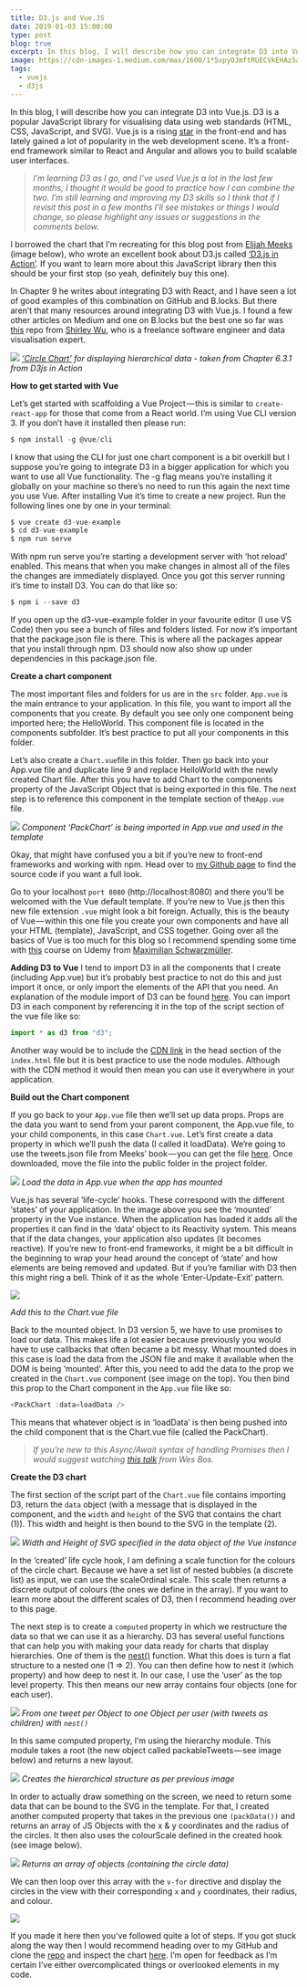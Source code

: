 ```yaml
---
title: D3.js and Vue.JS
date: 2019-01-03 15:00:00
type: post
blog: true
excerpt: In this blog, I will describe how you can integrate D3 into Vue.js. I'm also introducing the Vue CLI and how to integrate D3 there.
image: https://cdn-images-1.medium.com/max/1600/1*5vpyOJmftRUECVkEHAz5aw.png
tags:
  - vuejs
  - d3js
---
```


In this blog, I will describe how you can integrate D3 into Vue.js. D3 is a popular JavaScript library for visualising data using web standards (HTML, CSS, JavaScript, and SVG). Vue.js is a rising [star](https://hasvuepassedreactyet.surge.sh/) in the front-end and has lately gained a lot of popularity in the web development scene. It’s a front-end framework similar to React and Angular and allows you to build scalable user interfaces.

> _I’m learning D3 as I go, and I’ve used Vue.js a lot in the last few months, I thought it would be good to practice how I can combine the two. I’m still learning and improving my D3 skills so I think that if I revisit this post in a few months I’ll see mistakes or things I would change, so please highlight any issues or suggestions in the comments below._

I borrowed the chart that I’m recreating for this blog post from [Elijah Meeks](https://medium.com/@Elijah_Meeks) (image below), who wrote an excellent book about D3.js called [‘D3.js in Action’](https://www.amazon.com/D3-js-Action-Data-visualization-JavaScript/dp/1617294489/ref=sr_1_2?ie=UTF8&qid=1546022089&sr=8-2). If you want to learn more about this JavaScript library then this should be your first stop (so yeah, definitely buy this one).

In Chapter 9 he writes about integrating D3 with React, and I have seen a lot of good examples of this combination on GitHub and B.locks. But there aren’t that many resources around integrating D3 with Vue.js. I found a few other articles on Medium and one on B.locks but the best one so far was [this](https://github.com/sxywu/vue-d3-example) repo from [Shirley Wu](https://twitter.com/sxywu), who is a freelance software engineer and data visualisation expert.

![](https://cdn-images-1.medium.com/max/1600/1*sSCXT5xlNwSY9yWb6hWwtQ.png)
_[‘Circle Chart’](https://andre347.github.io/d3-vue-example/) for displaying hierarchical data - taken from Chapter 6.3.1 from D3js in Action_

**How to get started with Vue**

Let’s get started with scaffolding a Vue Project — this is similar to `create-react-app` for those that come from a React world. I’m using Vue CLI version 3. If you don’t have it installed then please run:

```javascript
$ npm install -g @vue/cli
```

I know that using the CLI for just one chart component is a bit overkill but I suppose you’re going to integrate D3 in a bigger application for which you want to use all Vue functionality. The -g flag means you’re installing it globally on your machine so there’s no need to run this again the next time you use Vue. After installing Vue it’s time to create a new project. Run the following lines one by one in your terminal:

```javascript
$ vue create d3-vue-example
$ cd d3-vue-example
$ npm run serve
```

With npm run serve you’re starting a development server with ‘hot reload’ enabled. This means that when you make changes in almost all of the files the changes are immediately displayed. Once you got this server running it’s time to install D3. You can do that like so:

```javascript
$ npm i --save d3
```

If you open up the d3-vue-example folder in your favourite editor (I use VS Code) then you see a bunch of files and folders listed. For now it’s important that the package.json file is there. This is where all the packages appear that you install through npm. D3 should now also show up under dependencies in this package.json file.

**Create a chart component**

The most important files and folders for us are in the `src` folder. `App.vue` is the main entrance to your application. In this file, you want to import all the components that you create. By default you see only one component being imported here; the HelloWorld. This component file is located in the components subfolder. It’s best practice to put all your components in this folder.

Let’s also create a `Chart.vue`file in this folder. Then go back into your App.vue file and duplicate line 9 and replace HelloWorld with the newly created Chart file. After this you have to add Chart to the components property of the JavaScript Object that is being exported in this file. The next step is to reference this component in the template section of the`App.vue` file.

![](https://cdn-images-1.medium.com/max/1600/1*ITQctBl97dsHfTNyzWLuKw.png)
_Component ‘PackChart’ is being imported in App.vue and used in the template_

Okay, that might have confused you a bit if you’re new to front-end frameworks and working with npm. Head over to [my Github page](https://github.com/andre347/d3-vue-example) to find the source code if you want a full look.

Go to your localhost `port 8080` (http://localhost:8080) and there you’ll be welcomed with the Vue default template. If you’re new to Vue.js then this new file extension `.vue` might look a bit foreign. Actually, this is the beauty of Vue — within this one file you create your own components and have all your HTML (template), JavaScript, and CSS together. Going over all the basics of Vue is too much for this blog so I recommend spending some time with [this](https://gitconnected.com/site/redirect/tutorials/2052) course on Udemy from [Maximilian Schwarzmüller](https://twitter.com/maxedapps?lang=en).

**Adding D3 to Vue**
I tend to import D3 in all the components that I create (including App.vue) but it’s probably best practice to not do this and just import it once, or only import the elements of the API that you need. An explanation of the module import of D3 can be found [here](https://stackoverflow.com/questions/50606982/what-is-the-correct-way-to-import-and-use-d3-and-its-submodules-in-es6/50610922). You can import D3 in each component by referencing it in the top of the script section of the vue file like so:

```javascript
import * as d3 from "d3";
```

Another way would be to include the [CDN link](https://cdnjs.com/libraries/d3) in the head section of the `index.html` file but it is best practice to use the node modules. Although with the CDN method it would then mean you can use it everywhere in your application.

**Build out the Chart component**

If you go back to your `App.vue` file then we’ll set up data props. Props are the data you want to send from your parent component, the App.vue file, to your child components, in this case `Chart.vue`. Let’s first create a data property in which we’ll push the data (I called it loadData). We’re going to use the tweets.json file from Meeks’ book — you can get the file [here](https://github.com/emeeks/d3_in_action_2/blob/master/data/tweets.json). Once downloaded, move the file into the public folder in the project folder.

![](https://cdn-images-1.medium.com/max/1600/1*ZQGG2RSMohMsqkK6TB95jg.png)
_Load the data in App.vue when the app has mounted_

Vue.js has several ‘life-cycle’ hooks. These correspond with the different ‘states’ of your application. In the image above you see the ‘mounted’ property in the Vue instance. When the application has loaded it adds all the properties it can find in the ‘data’ object to its Reactivity system. This means that if the data changes, your application also updates (it becomes reactive). If you’re new to front-end frameworks, it might be a bit difficult in the beginning to wrap your head around the concept of ‘state’ and how elements are being removed and updated. But if you’re familiar with D3 then this might ring a bell. Think of it as the whole ‘Enter-Update-Exit’ pattern.

![](https://cdn-images-1.medium.com/max/1200/1*kj7RDmS5p84FX90AOae8rA.png)

_Add this to the Chart.vue file_

Back to the mounted object. In D3 version 5, we have to use promises to load our data. This makes life a lot easier because previously you would have to use callbacks that often became a bit messy. What mounted does in this case is load the data from the JSON file and make it available when the DOM is being ‘mounted’. After this, you need to add the data to the prop we created in the `Chart.vue` component (see image on the top). You then bind this prop to the Chart component in the `App.vue` file like so:

```javascript
<PackChart :data=loadData />
```

This means that whatever object is in ‘loadData’ is then being pushed into the child component that is the Chart.vue file (called the PackChart).

> _If you’re new to this Async/Await syntax of handling Promises then I would suggest watching [this talk](https://www.youtube.com/watch?v=9YkUCxvaLEk) from Wes Bos._

**Create the D3 chart**

The first section of the script part of the `Chart.vue` file contains importing D3, return the `data` object (with a message that is displayed in the component, and the `width` and `height` of the SVG that contains the chart (1)). This width and height is then bound to the SVG in the template (2).

![](https://cdn-images-1.medium.com/max/1600/1*Gv_LO5n2Q2pHS2bT8cjxPw.png)
_Width and Height of SVG specified in the data object of the Vue instance_

In the ‘created’ life cycle hook, I am defining a scale function for the colours of the circle chart. Because we have a set list of nested bubbles (a discrete list) as input, we can use the scaleOrdinal scale. This scale then returns a discrete output of colours (the ones we define in the array). If you want to learn more about the different scales of D3, then I recommend heading over to this page.

The next step is to create a `computed` property in which we restructure the data so that we can use it as a hierarchy. D3 has several useful functions that can help you with making your data ready for charts that display hierarchies. One of them is the [nest()](http://learnjsdata.com/group_data.html) function. What this does is turn a flat structure to a nested one (1 => 2). You can then define how to nest it (which property) and how deep to nest it. In our case, I use the ‘user’ as the top level property. This then means our new array contains four objects (one for each user).

![](https://cdn-images-1.medium.com/max/1600/1*47A4s-nfFsQazSkELARyng.png)
_From one tweet per Object to one Object per user (with tweets as children) with `nest()`_

In this same computed property, I’m using the hierarchy module. This module takes a root (the new object called packableTweets — see image below) and returns a new layout.

![](https://cdn-images-1.medium.com/max/1600/1*j7_2YDy0M8uAfQSYQ9lSvQ.png)
_Creates the hierarchical structure as per previous image_

In order to actually draw something on the screen, we need to return some data that can be bound to the SVG in the template. For that, I created another computed property that takes in the previous one `(packData())` and returns an array of JS Objects with the x & y coordinates and the radius of the circles. It then also uses the colourScale defined in the created hook (see image below).

![](https://cdn-images-1.medium.com/max/1600/1*1IwQuNcM9L9PkeI6zl5AAQ.png)
_Returns an array of objects (containing the circle data)_

We can then loop over this array with the `v-for` directive and display the circles in the view with their corresponding `x` and `y` coordinates, their radius, and colour.

![](https://cdn-images-1.medium.com/max/1600/1*F01r_I7hUkAVVf-q1k4bZQ.png)

If you made it here then you’ve followed quite a lot of steps. If you got stuck along the way then I would recommend heading over to my GitHub and clone the [repo](https://github.com/andre347/d3-vue-example) and inspect the chart [here](https://andre347.github.io/d3-vue-example/). I’m open for feedback as I’m certain I’ve either overcomplicated things or overlooked elements in my code.
